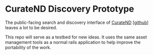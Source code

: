 # CurateND Discovery Prototype

The public-facing search and discovery interface of [CurateND](https://curate.nd.edu) [[github](https://github.com/ndlib/curate_nd)] leaves a lot to be desired.

This repo will serve as a testbed for new ideas. It uses the same asset management tools as a normal rails application to help improve the portability of the work.
